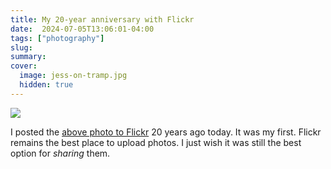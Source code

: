```yaml
---
title: My 20-year anniversary with Flickr
date:  2024-07-05T13:06:01-04:00
tags: ["photography"]
slug:
summary:
cover:
  image: jess-on-tramp.jpg
  hidden: true
---
```


![](/img/2024/07/2024-07-05-jess-on-tramp.jpg)

I posted the [above photo to Flickr](https://www.flickr.com/photos/jbaty/62147/in/dateposted-public/) 20 years ago today. It was my first. Flickr remains the best place to upload photos. I just wish it was still the best option for _sharing_ them.
